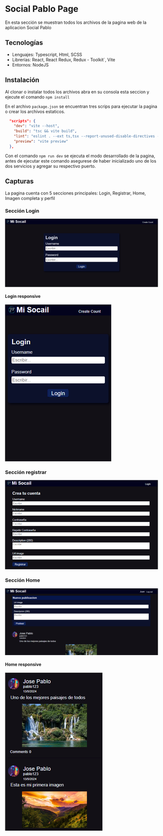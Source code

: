 # Social Pablo Page

En esta sección se muestran todos los archivos de la pagina web de la aplicacion Social Pablo

## Tecnologías

- Lenguajes: Typescript, Html, SCSS
- Librerías: React, React Redux, Redux - Toolkit`, Vite
- Entornos: NodeJS

## Instalación

Al clonar o instalar todos los archivos abra en su consola esta seccion y ejecute el comando
`npm install`

En el archivo `package.json` se encuentran tres scrips para ejecutar la pagina o crear los archivos estaticos.

```JSON
  "scripts": {
    "dev": "vite --host",
    "build": "tsc && vite build",
    "lint": "eslint . --ext ts,tsx --report-unused-disable-directives --max-warnings 0",
    "preview": "vite preview"
  },
```

Con el comando `npm run dev` se ejecuta el modo desarrollado de la pagina, antes de ejecutar este comando asegurese de haber inicializado uno de los dos servicios y agregar su respectivo puerto.

## Capturas

La pagina cuenta con 5 secciones principales: Login, Registrar, Home, Imagen completa y perfil

### Sección Login

![Login](../captures/login.PNG "Login")

#### Login responsive

![Login responsive](../captures/loginResponsive.PNG "Login responsive")

### Sección registrar

![Register](../captures/register.PNG "Register")

### Sección Home

![Home](../captures/home.PNG "Home")

#### Home responsive

![Home responsive](../captures/homeresponse.PNG "Home responsive")

